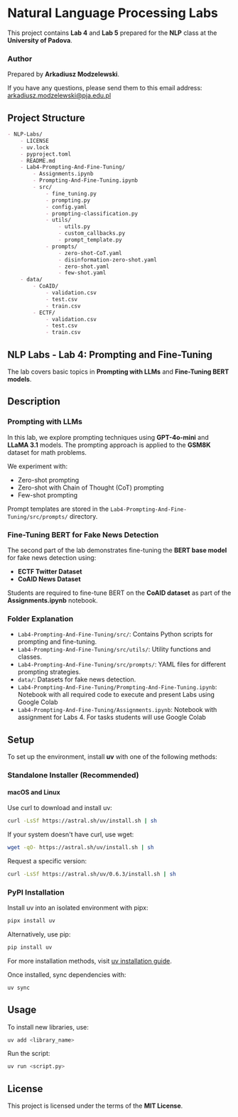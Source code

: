 # Natural Language Processing Labs

This project contains **Lab 4**  and **Lab 5** prepared for the **NLP** class at the **University of Padova**. 

### Author
Prepared by **Arkadiusz Modzelewski**.

If you have any questions, please send them to this email address: arkadiusz.modzelewski@pja.edu.pl

## Project Structure

```markdown
- NLP-Labs/
    - LICENSE
    - uv.lock
    - pyproject.toml
    - README.md
    - Lab4-Prompting-And-Fine-Tuning/
        - Assignments.ipynb
        - Prompting-And-Fine-Tuning.ipynb
        - src/
            - fine_tuning.py
            - prompting.py
            - config.yaml
            - prompting-classification.py
            - utils/
                - utils.py
                - custom_callbacks.py
                - prompt_template.py
            - prompts/
                - zero-shot-CoT.yaml
                - disinformation-zero-shot.yaml
                - zero-shot.yaml
                - few-shot.yaml
    - data/
        - CoAID/
            - validation.csv
            - test.csv
            - train.csv
        - ECTF/
            - validation.csv
            - test.csv
            - train.csv
```

## NLP Labs - Lab 4: Prompting and Fine-Tuning

The lab covers basic topics in **Prompting with LLMs** and **Fine-Tuning BERT models**.

## Description

### Prompting with LLMs
In this lab, we explore prompting techniques using **GPT-4o-mini** and **LLaMA 3.1** models. The prompting approach is applied to the **GSM8K** dataset for math problems.

We experiment with:
- Zero-shot prompting
- Zero-shot with Chain of Thought (CoT) prompting
- Few-shot prompting

Prompt templates are stored in the `Lab4-Prompting-And-Fine-Tuning/src/prompts/` directory.

### Fine-Tuning BERT for Fake News Detection
The second part of the lab demonstrates fine-tuning the **BERT base model** for fake news detection using:
- **ECTF Twitter Dataset**
- **CoAID News Dataset**

Students are required to fine-tune BERT on the **CoAID dataset** as part of the **Assignments.ipynb** notebook.

### Folder Explanation
- `Lab4-Prompting-And-Fine-Tuning/src/`: Contains Python scripts for prompting and fine-tuning.
- `Lab4-Prompting-And-Fine-Tuning/src/utils/`: Utility functions and classes.
- `Lab4-Prompting-And-Fine-Tuning/src/prompts/`: YAML files for different prompting strategies.
- `data/`: Datasets for fake news detection.
- `Lab4-Prompting-And-Fine-Tuning/Prompting-And-Fine-Tuning.ipynb`: Notebook with all required code to execute and present Labs using Google Colab
- `Lab4-Prompting-And-Fine-Tuning/Assignments.ipynb`: Notebook with assignment for Labs 4. For tasks students will use Google Colab


## Setup
To set up the environment, install **uv** with one of the following methods:

### Standalone Installer (Recommended)
#### macOS and Linux
Use curl to download and install uv:
```bash
curl -LsSf https://astral.sh/uv/install.sh | sh
```
If your system doesn't have curl, use wget:
```bash
wget -qO- https://astral.sh/uv/install.sh | sh
```
Request a specific version:
```bash
curl -LsSf https://astral.sh/uv/0.6.3/install.sh | sh
```

### PyPI Installation
Install uv into an isolated environment with pipx:
```bash
pipx install uv
```
Alternatively, use pip:
```bash
pip install uv
```

For more installation methods, visit [uv installation guide](https://docs.astral.sh/uv/getting-started/installation/#standalone-installer).

Once installed, sync dependencies with:
```bash
uv sync
```

## Usage
To install new libraries, use:
```bash
uv add <library_name>
```

Run the script:
```bash
uv run <script.py>
```

## License
This project is licensed under the terms of the **MIT License**.
